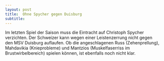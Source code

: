 ```yaml
---
layout: post
title:  Ohne Spycher gegen Duisburg
subtitle:  
---
```


Im letzten Spiel der Saison muss die Eintracht auf Christoph Spycher verzichten. Der Schweizer kann wegen einer Leistenzerrung nicht gegen den MSV Duisburg auflaufen. Ob die angeschlagenen Russ (Zehenprellung), Mahdavikia (Knieprobleme) und Mantzios (Muskelfaserriss im Brustwirbelbereich) spielen können, ist ebenfalls noch nicht klar.


